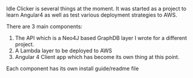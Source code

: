 Idle Clicker is several things at the moment.
It was started as a project to learn Angular4 as well as test various deployment strategies to AWS.

There are 3 main components:
1) The API which is a Neo4J based GraphDB layer I wrote for a different project.
2) A Lambda layer to be deployed to AWS
3) Angular 4 Client app which has become its own thing at this  point.

Each component has its own install guide/readme file
